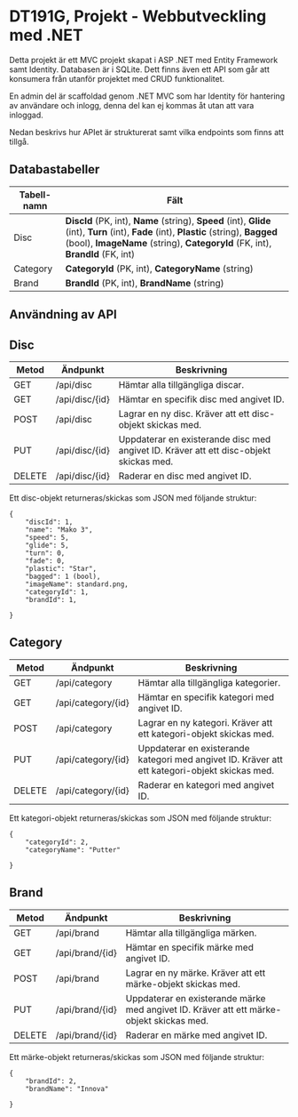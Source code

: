 # DT191G, Projekt - Webbutveckling med .NET

Detta projekt är ett MVC projekt skapat i ASP .NET med Entity Framework samt Identity. Databasen är i SQLite. Dett finns även ett API som går att konsumera från utanför projektet med CRUD funktionalitet.

En admin del är scaffoldad genom .NET MVC som har Identity för hantering av användare och inlogg, denna del kan ej kommas åt utan att vara inloggad. 

Nedan beskrivs hur APIet är strukturerat samt vilka endpoints som finns att tillgå. 

## Databastabeller

| Tabell-namn | Fält                                                                                                                                                                                                                        |
| ----------- | --------------------------------------------------------------------------------------------------------------------------------------------------------------------------------------------------------------------------- |
| Disc        | **DiscId** (PK, int), **Name** (string), **Speed** (int), **Glide** (int), **Turn** (int), **Fade** (int), **Plastic** (string), **Bagged** (bool), **ImageName** (string), **CategoryId** (FK, int), **BrandId** (FK, int) |
| Category    | **CategoryId** (PK, int), **CategoryName** (string)                                                                                                                                                                         |
| Brand       | **BrandId** (PK, int), **BrandName** (string)                                                                                                                                                                               |

## Användning av API

## Disc

| Metod  | Ändpunkt  | Beskrivning                                                                            |
| ------ | --------- | -------------------------------------------------------------------------------------- |
| GET    | /api/disc | Hämtar alla tillgängliga discar.                                                       |
| GET    | /api/disc/{id} | Hämtar en specifik disc med angivet ID.                                                |
| POST   | /api/disc | Lagrar en ny disc. Kräver att ett disc-objekt skickas med.                             |
| PUT    | /api/disc/{id} | Uppdaterar en existerande disc med angivet ID. Kräver att ett disc-objekt skickas med. |
| DELETE | /api/disc/{id} | Raderar en disc med angivet ID.                                                        |

Ett disc-objekt returneras/skickas som JSON med följande struktur:

```
{
    "discId": 1,
    "name": "Mako 3",
    "speed": 5,
    "glide": 5,
    "turn": 0,
    "fade": 0,
    "plastic": "Star",
    "bagged": 1 (bool),
    "imageName": standard.png,
    "categoryId": 1,
    "brandId": 1,
  
}
```

## Category

| Metod  | Ändpunkt  | Beskrivning                                                                            |
| ------ | --------- | -------------------------------------------------------------------------------------- |
| GET    | /api/category | Hämtar alla tillgängliga kategorier.                                                       |
| GET    | /api/category/{id} | Hämtar en specifik kategori med angivet ID.                                                |
| POST   | /api/category | Lagrar en ny kategori. Kräver att ett kategori-objekt skickas med.                             |
| PUT    | /api/category/{id} | Uppdaterar en existerande kategori med angivet ID. Kräver att ett kategori-objekt skickas med. |
| DELETE | /api/category/{id} | Raderar en kategori med angivet ID.                                                        |

Ett kategori-objekt returneras/skickas som JSON med följande struktur:

```
{
    "categoryId": 2,
    "categoryName": "Putter"
  
}
```

## Brand

| Metod  | Ändpunkt  | Beskrivning                                                                            |
| ------ | --------- | -------------------------------------------------------------------------------------- |
| GET    | /api/brand | Hämtar alla tillgängliga märken.                                                       |
| GET    | /api/brand/{id} | Hämtar en specifik märke med angivet ID.                                                |
| POST   | /api/brand | Lagrar en ny märke. Kräver att ett märke-objekt skickas med.                             |
| PUT    | /api/brand/{id} | Uppdaterar en existerande märke med angivet ID. Kräver att ett märke-objekt skickas med. |
| DELETE | /api/brand/{id} | Raderar en märke med angivet ID.                                                        |

Ett märke-objekt returneras/skickas som JSON med följande struktur:

```
{
    "brandId": 2,
    "brandName": "Innova"
  
}
```
